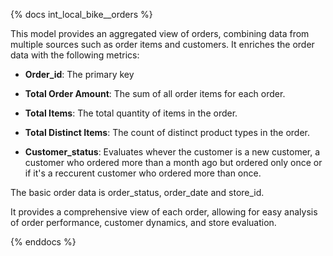 {% docs int_local_bike__orders %}

This model provides an aggregated view of orders, combining data from multiple sources such as order items and customers. It enriches the order data with the following metrics:
- **Order_id**: The primary key

- **Total Order Amount**: The sum of all order items for each order.
- **Total Items**: The total quantity of items in the order.
- **Total Distinct Items**: The count of distinct product types in the order.
- **Customer_status**: Evaluates whever the customer is a new customer, a customer who ordered more than a month ago but ordered only once or
if it's a reccurent customer who ordered more than once.

The basic order data is order_status, order_date and store_id.

It provides a comprehensive view of each order, allowing for easy analysis of order performance, customer dynamics, and store evaluation.


{% enddocs %}

